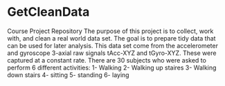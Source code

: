 # GetCleanData
Course Project Repository
The purpose of this project is to collect, work with, and clean a real world data set. The goal is to prepare tidy data that can be used for later analysis.
This data set come from the accelerometer and gyroscope 3-axial raw signals tAcc-XYZ and tGyro-XYZ. These were captured at a constant rate. There are 30 subjects who were asked to perform 6 different activities:
1- Walking
2- Walking up staires
3- Walking down stairs
4- sitting
5- standing
6- laying
